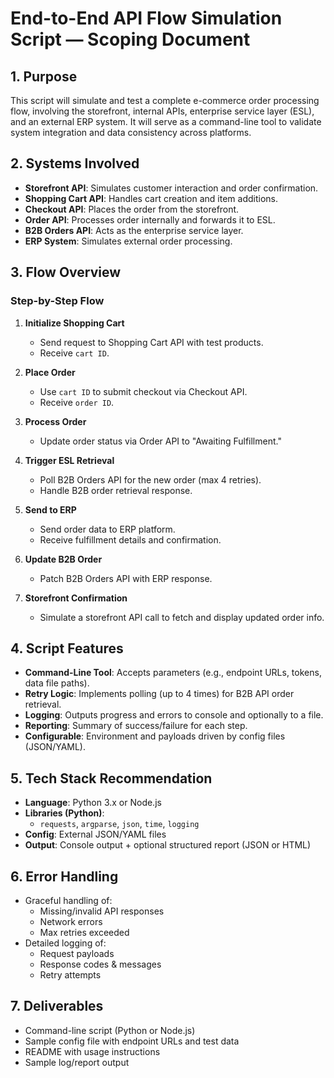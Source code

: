 # End-to-End API Flow Simulation Script — Scoping Document

## 1. Purpose
This script will simulate and test a complete e-commerce order processing flow, involving the storefront, internal APIs, enterprise service layer (ESL), and an external ERP system. It will serve as a command-line tool to validate system integration and data consistency across platforms.

## 2. Systems Involved
- **Storefront API**: Simulates customer interaction and order confirmation.
- **Shopping Cart API**: Handles cart creation and item additions.
- **Checkout API**: Places the order from the storefront.
- **Order API**: Processes order internally and forwards it to ESL.
- **B2B Orders API**: Acts as the enterprise service layer.
- **ERP System**: Simulates external order processing.

## 3. Flow Overview

### Step-by-Step Flow
1. **Initialize Shopping Cart**
   - Send request to Shopping Cart API with test products.
   - Receive `cart ID`.

2. **Place Order**
   - Use `cart ID` to submit checkout via Checkout API.
   - Receive `order ID`.

3. **Process Order**
   - Update order status via Order API to "Awaiting Fulfillment."

4. **Trigger ESL Retrieval**
   - Poll B2B Orders API for the new order (max 4 retries).
   - Handle B2B order retrieval response.

5. **Send to ERP**
   - Send order data to ERP platform.
   - Receive fulfillment details and confirmation.

6. **Update B2B Order**
   - Patch B2B Orders API with ERP response.

7. **Storefront Confirmation**
   - Simulate a storefront API call to fetch and display updated order info.

## 4. Script Features
- **Command-Line Tool**: Accepts parameters (e.g., endpoint URLs, tokens, data file paths).
- **Retry Logic**: Implements polling (up to 4 times) for B2B API order retrieval.
- **Logging**: Outputs progress and errors to console and optionally to a file.
- **Reporting**: Summary of success/failure for each step.
- **Configurable**: Environment and payloads driven by config files (JSON/YAML).

## 5. Tech Stack Recommendation
- **Language**: Python 3.x or Node.js
- **Libraries (Python)**:
  - `requests`, `argparse`, `json`, `time`, `logging`
- **Config**: External JSON/YAML files
- **Output**: Console output + optional structured report (JSON or HTML)

## 6. Error Handling
- Graceful handling of:
  - Missing/invalid API responses
  - Network errors
  - Max retries exceeded
- Detailed logging of:
  - Request payloads
  - Response codes & messages
  - Retry attempts

## 7. Deliverables
- Command-line script (Python or Node.js)
- Sample config file with endpoint URLs and test data
- README with usage instructions
- Sample log/report output
